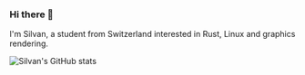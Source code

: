 ### Hi there 👋

<!--
**silvasch/silvasch** is a ✨ _special_ ✨ repository because its `README.md` (this file) appears on your GitHub profile.

Here are some ideas to get you started:

- 🔭 I’m currently working on ...
- 🌱 I’m currently learning ...
- 👯 I’m looking to collaborate on ...
- 🤔 I’m looking for help with ...
- 💬 Ask me about ...
- 📫 How to reach me: ...
- 😄 Pronouns: ...
- ⚡ Fun fact: ...
-->

I'm Silvan, a student from Switzerland interested in Rust, Linux and graphics rendering.

![Silvan's GitHub stats](https://github-readme-stats.vercel.app/api?username=silvasch&hide=contribs,prs&show_icons=true&theme=tokyonight)
